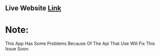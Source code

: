 ## Live Website [Link](https://abdraoufx.github.io/Quiz-App)

# Note: 
This App Has Some Problems Because Of The Api That Use Will Fix This Issue Soon.
